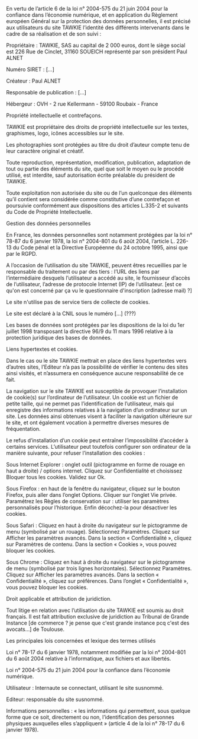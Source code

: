 En vertu de l’article 6 de la loi n° 2004-575 du 21 juin 2004 pour la confiance
dans l’économie numérique, et en application du Règlement européen Général sur
la protection des données personnelles, il est précisé aux utilisateurs du site
TAWKIE l’identité des différents intervenants dans le cadre de sa réalisation
et de son suivi :

Propriétaire : TAWKIE, SAS au capital de 2 000 euros, dont le siège social est
226 Rue de Cinclet, 31160 SOUEICH représenté par son président Paul ALNET

Numéro SIRET : [...]

Créateur : Paul ALNET

Responsable de publication : [...]

Hébergeur : OVH - 2 rue Kellermann - 59100 Roubaix - France

Propriété intellectuelle et contrefaçons.

TAWKIE est propriétaire des droits de propriété intellectuelle sur les textes,
graphismes, logo, icônes accessibles sur le site.

Les photographies sont protégées au titre du droit d’auteur compte tenu de leur
caractère original et créatif.

Toute reproduction, représentation, modification, publication, adaptation de
tout ou partie des éléments du site, quel que soit le moyen ou le procédé
utilisé, est interdite, sauf autorisation écrite préalable du président de
TAWKIE.

Toute exploitation non autorisée du site ou de l’un quelconque des éléments
qu’il contient sera considérée comme constitutive d’une contrefaçon et
poursuivie conformément aux dispositions des articles L.335-2 et suivants du
Code de Propriété Intellectuelle.

Gestion des données personnelles

En France, les données personnelles sont notamment protégées par la loi n°
78-87 du 6 janvier 1978, la loi n° 2004-801 du 6 août 2004, l’article L. 226-13
du Code pénal et la Directive Européenne du 24 octobre 1995, ainsi que par le
RGPD.

A l’occasion de l’utilisation du site TAWKIE, peuvent êtres recueillies par le
responsable du traitement ou par des tiers : l’URL des liens par
l’intermédiaire desquels l’utilisateur a accédé au site, le fournisseur d’accès
de l’utilisateur, l’adresse de protocole Internet (IP) de l’utilisateur. [est
ce qu'on est concerné par ça vu le questionnaire d'inscription (adresse mail)
?]

Le site n'utilise pas de service tiers de collecte de cookies.

Le site est déclaré à la CNIL sous le numéro [...] (???)

Les bases de données sont protégées par les dispositions de la loi du 1er
juillet 1998 transposant la directive 96/9 du 11 mars 1996 relative à la
protection juridique des bases de données.

Liens hypertextes et cookies.

Dans le cas ou le site TAWKIE mettrait en place des liens hypertextes vers
d’autres sites, l’Editeur n’a pas la possibilité de vérifier le contenu des
sites ainsi visités, et n’assumera en conséquence aucune responsabilité de ce
fait.

La navigation sur le site TAWKIE est susceptible de provoquer l’installation de
cookie(s) sur l’ordinateur de l’utilisateur. Un cookie est un fichier de petite
taille, qui ne permet pas l’identification de l’utilisateur, mais qui
enregistre des informations relatives à la navigation d’un ordinateur sur un
site. Les données ainsi obtenues visent à faciliter la navigation ultérieure
sur le site, et ont également vocation à permettre diverses mesures de
fréquentation.

Le refus d’installation d’un cookie peut entraîner l’impossibilité d’accéder à
certains services. L’utilisateur peut toutefois configurer son ordinateur de la
manière suivante, pour refuser l’installation des cookies :

Sous Internet Explorer : onglet outil (pictogramme en forme de rouage en haut a
droite) / options internet. Cliquez sur Confidentialité et choisissez Bloquer
tous les cookies. Validez sur Ok.

Sous Firefox : en haut de la fenêtre du navigateur, cliquez sur le bouton
Firefox, puis aller dans l’onglet Options. Cliquer sur l’onglet Vie privée.
Paramétrez les Règles de conservation sur : utiliser les paramètres
personnalisés pour l’historique. Enfin décochez-la pour désactiver les cookies.

Sous Safari : Cliquez en haut à droite du navigateur sur le pictogramme de menu
(symbolisé par un rouage). Sélectionnez Paramètres. Cliquez sur Afficher les
paramètres avancés. Dans la section « Confidentialité », cliquez sur Paramètres
de contenu. Dans la section « Cookies », vous pouvez bloquer les cookies.

Sous Chrome : Cliquez en haut à droite du navigateur sur le pictogramme de menu
(symbolisé par trois lignes horizontales). Sélectionnez Paramètres. Cliquez sur
Afficher les paramètres avancés. Dans la section « Confidentialité », cliquez
sur préférences. Dans l’onglet « Confidentialité », vous pouvez bloquer les
cookies.

Droit applicable et attribution de juridiction.

Tout litige en relation avec l’utilisation du site TAWKIE est soumis au droit
français. Il est fait attribution exclusive de juridiction au Tribunal de
Grande Instance [de commerce ? je pense que c'est grande instance pcq c'est des
avocats...] de Toulouse.

Les principales lois concernées et lexique des termes utilisés

Loi n° 78-17 du 6 janvier 1978, notamment modifiée par la loi n° 2004-801 du 6
août 2004 relative à l’informatique, aux fichiers et aux libertés.

Loi n° 2004-575 du 21 juin 2004 pour la confiance dans l’économie numérique.

Utilisateur : Internaute se connectant, utilisant le site susnommé.

Editeur: responsable du site susnommé.

Informations personnelles : « les informations qui permettent, sous quelque
forme que ce soit, directement ou non, l’identification des personnes physiques
auxquelles elles s’appliquent » (article 4 de la loi n° 78-17 du 6 janvier
1978).
